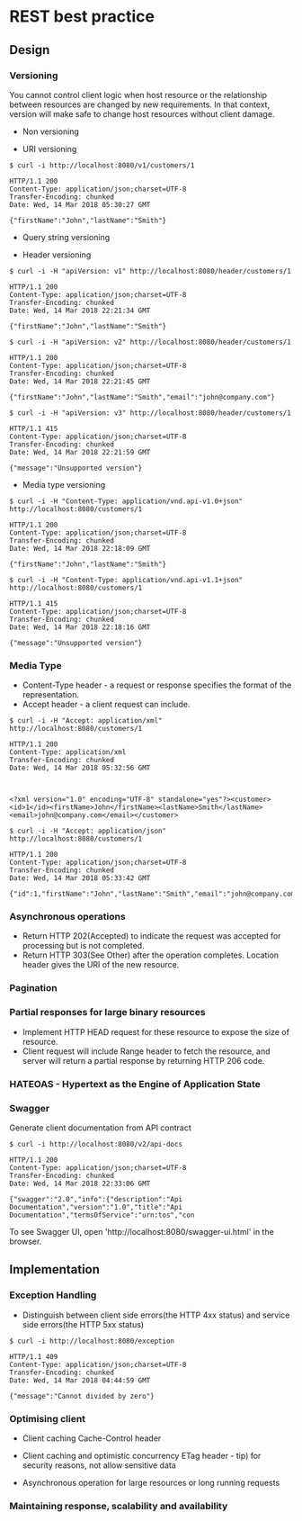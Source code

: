# REST best practice


## Design

### Versioning 
You cannot control client logic when host resource or the relationship between resources are changed by new requirements. In that context, version will make safe to change host resources without client damage.

* Non versioning

* URI versioning
```
$ curl -i http://localhost:8080/v1/customers/1

HTTP/1.1 200
Content-Type: application/json;charset=UTF-8
Transfer-Encoding: chunked
Date: Wed, 14 Mar 2018 05:30:27 GMT

{"firstName":"John","lastName":"Smith"}
```

* Query string versioning

* Header versioning
```
$ curl -i -H "apiVersion: v1" http://localhost:8080/header/customers/1

HTTP/1.1 200
Content-Type: application/json;charset=UTF-8
Transfer-Encoding: chunked
Date: Wed, 14 Mar 2018 22:21:34 GMT

{"firstName":"John","lastName":"Smith"}
```
```
$ curl -i -H "apiVersion: v2" http://localhost:8080/header/customers/1

HTTP/1.1 200
Content-Type: application/json;charset=UTF-8
Transfer-Encoding: chunked
Date: Wed, 14 Mar 2018 22:21:45 GMT

{"firstName":"John","lastName":"Smith","email":"john@company.com"}
```
```
$ curl -i -H "apiVersion: v3" http://localhost:8080/header/customers/1

HTTP/1.1 415
Content-Type: application/json;charset=UTF-8
Transfer-Encoding: chunked
Date: Wed, 14 Mar 2018 22:21:59 GMT

{"message":"Unsupported version"}
```
* Media type versioning
```
$ curl -i -H "Content-Type: application/vnd.api-v1.0+json" http://localhost:8080/customers/1

HTTP/1.1 200
Content-Type: application/json;charset=UTF-8
Transfer-Encoding: chunked
Date: Wed, 14 Mar 2018 22:18:09 GMT

{"firstName":"John","lastName":"Smith"}
```
```
$ curl -i -H "Content-Type: application/vnd.api-v1.1+json" http://localhost:8080/customers/1

HTTP/1.1 415
Content-Type: application/json;charset=UTF-8
Transfer-Encoding: chunked
Date: Wed, 14 Mar 2018 22:18:16 GMT

{"message":"Unsupported version"}
```

### Media Type
* Content-Type header - a request or response specifies the format of the representation.
* Accept header - a client request can include. 

```
$ curl -i -H "Accept: application/xml" http://localhost:8080/customers/1

HTTP/1.1 200
Content-Type: application/xml
Transfer-Encoding: chunked
Date: Wed, 14 Mar 2018 05:32:56 GMT



<?xml version="1.0" encoding="UTF-8" standalone="yes"?><customer><id>1</id><firstName>John</firstName><lastName>Smith</lastName><email>john@company.com</email></customer>
```
```
$ curl -i -H "Accept: application/json" http://localhost:8080/customers/1

HTTP/1.1 200
Content-Type: application/json;charset=UTF-8
Transfer-Encoding: chunked
Date: Wed, 14 Mar 2018 05:33:42 GMT

{"id":1,"firstName":"John","lastName":"Smith","email":"john@company.com"}
```

### Asynchronous operations
* Return HTTP 202(Accepted) to indicate the request was accepted for processing but is not completed.
* Return HTTP 303(See Other) after the operation completes. Location header gives the URI of the new resource.

### Pagination

### Partial responses for large binary resources
* Implement HTTP HEAD request for these resource to expose the size of resource.
* Client request will include Range header to fetch the resource, and server will return a partial response by returning HTTP 206 code.

### HATEOAS - Hypertext as the Engine of Application State 

### Swagger
Generate client documentation from API contract
```
$ curl -i http://localhost:8080/v2/api-docs

HTTP/1.1 200
Content-Type: application/json;charset=UTF-8
Transfer-Encoding: chunked
Date: Wed, 14 Mar 2018 22:33:06 GMT

{"swagger":"2.0","info":{"description":"Api Documentation","version":"1.0","title":"Api Documentation","termsOfService":"urn:tos","con
```
To see Swagger UI, open 'http://localhost:8080/swagger-ui.html' in the browser.

## Implementation

### Exception Handling
* Distinguish between client side errors(the HTTP 4xx status) and service side errors(the HTTP 5xx status)

```
$ curl -i http://localhost:8080/exception

HTTP/1.1 409
Content-Type: application/json;charset=UTF-8
Transfer-Encoding: chunked
Date: Wed, 14 Mar 2018 04:44:59 GMT

{"message":"Cannot divided by zero"}

```

### Optimising client

* Client caching
Cache-Control header

* Client caching and optimistic concurrency
ETag header - tip) for security reasons, not allow sensitive data

* Asynchronous operation for large resources or long running requests

### Maintaining response, scalability and availability




